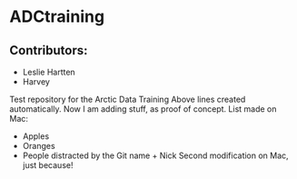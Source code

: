 # ADCtraining

## Contributors:
- Leslie Hartten
- Harvey

Test repository for the Arctic Data Training
Above lines created automatically.  Now I am adding stuff, as proof of concept.
List made on Mac:
* Apples
* Oranges
* People distracted by the Git name + Nick
Second modification on Mac, just because!
